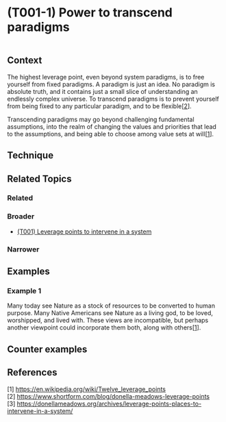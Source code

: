 # (T001-1) Power to transcend paradigms


<image>

## Context

The highest leverage point, even beyond system paradigms, is to free yourself from fixed paradigms. A paradigm is just an idea. No paradigm is absolute truth, and it contains just a small slice of understanding an endlessly complex universe. To transcend paradigms is to prevent yourself from being fixed to any particular paradigm, and to be flexible[[2](#2)].

Transcending paradigms may go beyond challenging fundamental assumptions, into the realm of changing the values and priorities that lead to the assumptions, and being able to choose among value sets at will[[1](#1)].

## Technique


## Related Topics

### Related

### Broader

* [(T001) Leverage points to intervene in a system](../(T001)%20Leverage%20points%20to%20intervene%20in%20a%20system/README.md)

### Narrower


## Examples
### Example 1

Many today see Nature as a stock of resources to be converted to human purpose. Many Native Americans see Nature as a living god, to be loved, worshipped, and lived with. These views are incompatible, but perhaps another viewpoint could incorporate them both, along with others[[1](#1)].

<links to examples>

## Counter examples

<links to counter-examples>

## References

<a name="1"></a>[1] https://en.wikipedia.org/wiki/Twelve_leverage_points  
<a name="2" />[2] https://www.shortform.com/blog/donella-meadows-leverage-points  
<a name="3" />[3] https://donellameadows.org/archives/leverage-points-places-to-intervene-in-a-system/
